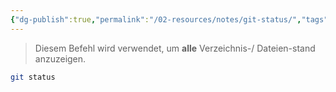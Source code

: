 ```yaml
---
{"dg-publish":true,"permalink":"/02-resources/notes/git-status/","tags":["#git/status"],"noteIcon":"","updated":"2025-09-05T10:12:28.000+02:00"}
---
```


>Diesem Befehl wird verwendet, um **alle** Verzeichnis-/ Dateien-stand anzuzeigen.
```bash
git status
```
